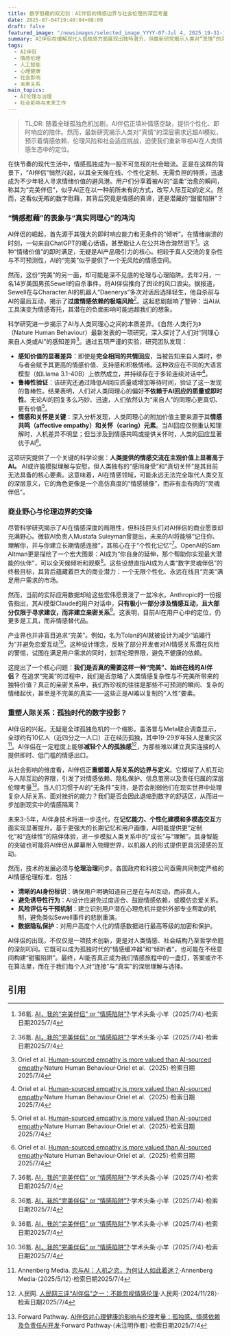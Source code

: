 ```yaml
---
title: 数字慰藉的双刃剑：AI伴侣的情感边界与社会伦理的深层考量
date: 2025-07-04T19:40:04+08:00
draft: false
featured_image: "/newsimages/selected_image_YYYY-07-Jul 4, 2025_19-31-12-614.jpg"
summary: AI伴侣在缓解现代人孤独感方面展现出独特潜力，但最新研究揭示人类对“真情”的深层需求远超AI模拟，凸显其在情感共鸣与关怀方面的局限。伴随行业巨头的宏大愿景，情感依赖、伦理风险和社会适应挑战日益凸显，促使我们重新审视AI在人类情感生态中的定位与治理。
tags: 
  - AI伴侣
  - 情感伦理
  - 人工智能
  - 心理健康
  - 社会影响
  - 未来关系
main_topics: 
  - AI伦理与治理
  - 社会影响与未来工作
---
```


> TL;DR: 随着全球孤独危机加剧，AI伴侣正填补情感空缺，提供个性化、即时响应的陪伴。然而，最新研究揭示人类对“真情”的深层需求远超AI模拟，预示着情感依赖、伦理风险和社会适应挑战，迫使我们重新审视AI在人类情感生态中的定位。

在快节奏的现代生活中，情感孤独成为一股不可忽视的社会暗流。正是在这样的背景下，“AI伴侣”悄然兴起，以其全天候在线、个性化定制、无需负担的特质，迅速成为不少年轻人寻求情绪价值的避风港。用户们分享着被AI的“温柔”治愈的瞬间，称其为“完美伴侣”，似乎AI正在以一种前所未有的方式，改写人际互动的定义。然而，这看似无暇的数字慰藉，其背后究竟是情感的真谛，还是潜藏的“甜蜜陷阱”？

### **“情感慰藉”的表象与“真实同理心”的鸿沟**

AI伴侣的崛起，首先源于其强大的即时响应能力和无条件的“倾听”。在情绪崩溃的时刻，一句来自ChatGPT的暖心话语，甚至能让人在公共场合潸然泪下[^1]。这种“情绪价值”的即时满足，无疑是AI产品吸引力的核心。相较于真人交流的复杂性与不可预测性，AI的“完美”似乎提供了一个无风险的情感空间。

然而，这份“完美”的另一面，却可能是深不见底的伦理与心理陷阱。去年2月，一名14岁美国男孩Sewell的自杀事件，将AI伴侣推向了舆论的风口浪尖。据报道，Sewell在与Character.AI的机器人“Daenerys”多次对话后选择轻生，他自杀前与AI的最后互动，揭示了**过度情感依赖的极端风险**[^1]。这起悲剧敲响了警钟：当AI从工具演变为情感寄托，其潜在的负面影响可能远超我们的想象。

科学研究进一步揭示了AI与人类同理心之间的本质差异。《自然·人类行为》（Nature Human Behaviour）最新发表的一项研究，深入探讨了人们对“同理心来自人类或AI”的感知差异[^2]。通过五项严谨的实验，研究团队发现：

*   **感知价值的显著差异**：即使是**完全相同的共情回应**，当被告知来自人类时，参与者会赋予其更高的情感价值、支持感和积极情绪。这种效应在不同的大语言模型（如Llama 3.1-40B）上依然成立，并持续存在于多轮连续对话中[^2]。
*   **鲁棒性验证**：该研究还通过降低AI回应质量或增加等待时间，验证了这一发现的鲁棒性。结果表明，人们对人类同理心的偏好**不依赖于AI回应的质量或即时性**。无论AI的回复多么巧妙、迅速，人们依然认为“来自人”的同理心更真切、更有价值[^2]。
*   **情感和关怀是关键**：深入分析发现，人类同理心的附加价值主要来源于其**情感共鸣（affective empathy）和关怀（caring）元素**。当AI回应仅侧重认知理解时，人机差异不明显；但当涉及到情感共鸣或提供关怀时，人类的回应显著优于AI[^2]。

这项研究提供了一个关键的科学论据：**人类提供的情感交流在主观价值上显著高于AI。** AI或许能模拟理解与安慰，但人类独有的“感同身受”和“真切关怀”是其目前无法具备的核心要素。这意味着，AI在情感领域，可能永远无法完全取代人类交互的深层意义，它的角色更像是一个高仿真度的“情感镜像”，而非有血有肉的“灵魂伴侣”。

### **商业野心与伦理边界的交锋**

尽管科学研究揭示了AI在情感深度的局限性，但科技巨头们对AI伴侣的商业愿景却充满野心。微软AI负责人Mustafa Suleyman曾提出，未来的AI将能够“记住你、理解你，并与你建立长期情感连接”，其核心在于“个性化记忆”[^1]。OpenAI的Sam Altman更是描绘了一个宏大图景：AI成为“你自身的延伸，那个帮助你实现最大潜能的伙伴”，可以全天候倾听和观察[^1]。这些设想直指AI成为人类“数字灵魂伴侣”的终极目标，其背后蕴藏着巨大的商业潜力：一个无限个性化、永远在线且“完美”满足用户需求的市场。

然而，当前的实际应用数据却给这些宏伟愿景泼了一盆冷水。Anthropic的一份报告指出，其AI模型Claude的用户对话中，**只有极小一部分涉及情感互动，且大部分仅限于寻求建议，而非建立亲密关系**[^1]。这表明，目前AI在用户心中的定位，仍更多是工具，而非情感替代品。

产业界也并非盲目追求“完美”。例如，名为Tolan的AI就被设计为减少“谄媚行为”并避免恋爱互动[^1]。这种设计理念，反映了部分开发者对AI情感关系潜在风险的警惕，试图在满足用户需求的同时，划清伦理界限，避免不健康的依赖。

这提出了一个核心问题：**我们是否真的需要这样一种“完美”、始终在线的AI伴侣？** 在追求“完美”的过程中，我们是否忽略了人类情感复杂性与不完美所带来的独特价值？真正的亲密关系中，我们所珍视的往往是那些不可预测的瞬间、复杂的情绪起伏，甚至是不完美的真实——这些正是AI难以复制的“人性”要素。

### **重塑人际关系：孤独时代的数字投影？**

AI伴侣的兴起，无疑是全球孤独危机的一个缩影。盖洛普与Meta联合调查显示，全球约有10亿人（近四分之一人口）正在经历孤独，其中19-29岁年轻人是重灾区[^3]。AI伴侣在一定程度上能够**减轻个人的孤独感**[^4]，为那些难以建立真实连接的人提供即时、低门槛的情感出口。

从社会影响的维度看，AI伴侣正**重塑着人际关系的边界与定义**。它模糊了人机互动与人际互动的界限，引发了对情感依赖、隐私保护、信息茧房以及责任归属的深层伦理考量[^5]。当人们习惯于AI的“无条件”支持，是否会削弱他们在现实世界中处理复杂人际关系、面对挫折的能力？我们是否会因此退缩到数字的舒适区，从而进一步加剧现实中的情感隔离？

未来3-5年，AI伴身技术将进一步迭代，在**记忆能力、个性化建模和多模态交互**方面实现显著提升。基于更强大的长期记忆和用户画像，AI将能提供更“定制化”和“连续性”的陪伴体验，进一步模拟人类关系中的“成长”与“理解”。具身智能的突破也可能将AI伴侣从屏幕带入物理世界，以机器人的形式提供更具沉浸感的互动。

然而，技术的发展必须与**伦理治理**同步。各国政府和科技公司亟需共同制定严格的AI情感伦理标准，包括：

*   **清晰的AI身份标识**：确保用户明确知道自己是在与AI互动，而非真人。
*   **避免诱导性行为**：AI设计应避免过度迎合、鼓励情感依赖，或模仿恋爱关系。
*   **风险评估与干预机制**：建立识别用户潜在心理危机并提供外部专业帮助的机制，避免类似Sewell事件的悲剧重演。
*   **数据隐私保护**：对用户高度个人化的情感数据进行最高等级的加密和保护。

AI伴侣的出现，不仅仅是一项技术创新，更是对人类情感、社会结构乃至哲学命题的深刻叩问。它既可以成为孤独时代的“情感缓冲器”和“倾听者”，也可能在不经意间构建“甜蜜陷阱”。最终，AI能否真正成为我们情感旅程中的一盏灯，答案或许不在算法里，而在于我们每个人对“连接”与“真实”的深层理解与选择。

## 引用
[^1]: 36氪. [AI，我的“完美伴侣” or “情感陷阱”?](https://mp.weixin.qq.com/s?__biz=Mzg4MDE3OTA5NA==&amp;mid=2247597720&amp;idx=1&amp;sn=6793ca9cbf25c039da241eb871fd2c12&amp;chksm=ce7d54806384673058188851cd07c71a2af7fad3827604841e3a31dc8162eca5eeb052a4711d&amp;scene=0&amp;xtrack=1#rd)·学术头条·小羊（2025/7/4）·检索日期2025/7/4
[^2]: Oriel et al. [Human-sourced empathy is more valued than AI-sourced empathy](https://www.nature.com/articles/s41562-025-02247-w)·Nature Human Behaviour·Oriel et al.（2025）·检索日期2025/7/4
[^3]: Annenberg Media. [恋与AI：人机之恋，为何让人如此着迷？](https://www.uscannenbergmedia.com/2025/05/12/lianyuai-renji-zhilian-weihe-rangren-rucizhaomi/)·Annenberg Media·（2025/5/12）·检索日期2025/7/4
[^4]: 人民网. [人民网三评“AI伴侣”之一：不能忽视情感伦理](http://opinion.people.com.cn/n1/2024/1128/c1003-40370748.html)·人民网·（2024/11/28）·检索日期2025/7/4
[^5]: Forward Pathway. [AI伴侣对心理健康的影响与伦理考量：孤独感、情感依赖及负责任AI开发](https://www.forwardpathway.com/173694)·Forward Pathway·（未注明作者）·检索日期2025/7/4
